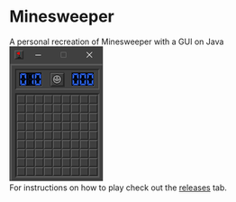 # Minesweeper
A personal recreation of Minesweeper with a GUI on Java <br />
![gameplay lol](gameplay-also-why-did-you-look-at-this-file-name.png) <br />
For instructions on how to play check out the [releases](https://github.com/RealRTTV/Minesweeper/releases) tab.
